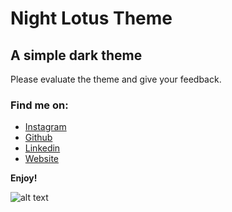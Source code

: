 # Night Lotus Theme
## A simple dark theme
Please evaluate the theme and give your feedback.

### Find me on:
* [Instagram](https://www.instagram.com/_pablo.py/)
* [Github](https://github.com/pcarvalho-dev)
* [Linkedin](https://www.linkedin.com/in/dev-carvalho/)
* [Website](https://pablocarvalho.dev.br/)

**Enjoy!**

![alt text](https://github.com/pcarvalho-dev/night-lotus/blob/main/assets/preview.png?raw=true)
